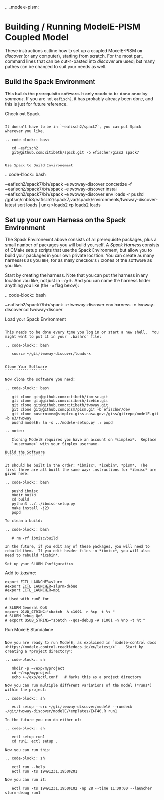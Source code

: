 .. _modele-pism:

Building / Running ModelE-PISM Coupled Model
============================================

These instructions outline how to set up a coupled ModelE-PISM on
*discover* (or any computer), starting from scratch.  For the most
part, command lines that can be cut-n-pasted into *discover* are used;
but many pathes can be changed to suit your needs as well.

Build the Spack Environment
---------------------------

This builds the prerequisite software.  It only needs to be done once
by *someone*.  If you are not `eafisch2`, it has probably already been
done, and this is just for future reference.

Check out Spack
```````````````

It doesn't have to be in `~eafisch2/spack7`, you can put Spack wherever you like.

.. code-block:: bash

   cd ~eafisch2
   git@github.com:citibeth/spack.git -b efischer/giss2 spack7


Use Spack to Build Environement
```````````````````````````````

.. code-block:: bash

   ~eafisch2/spack7/bin/spack -e twoway-discover concretize -f
   ~eafisch2/spack7/bin/spack -e twoway-discover install
   ~eafisch2/spack7/bin/spack -e twoway-discover env loads -r
   pushd /gpfsm/dnb53/eafisch2/spack7/var/spack/environments/twoway-discover-latest
   sort loads | uniq >loads2
   cp loads2 loads


Set up your own Harness on the Spack Environment
------------------------------------------------

The Spack Environemnt above consists of all prerequisite packages,
plus a small number of packages you will build yourself.  A *Spack
Harness* consists of CMake setup scripts that use the Spack
Environment, but allow you to build your packages in your own private
location.  You can create as many harnesses as you like, for as many
checkouts / clones of the software as you like.


Start by creating the harness.  Note that you can put the harness in
any location you like, not just in `~/git`.  And you can name the
harness folder anything you like (the `-o` flag below):

.. code-block:: bash
   
   ~eafisch2/spack7/bin/spack -e twoway-discover env harness -o twoway-discover
   cd twoway-discoer

Load your Spack Environment
```````````````````````````

This needs to be done every time you log in or start a new shell.  You
might want to put it in your `.bashrc` file:

.. code-block:: bash

   source ~/git/twoway-discover/loads-x


Clone Your Software
```````````````````

Now clone the software you need:

.. code-block:: bash

   git clone git@github.com:citibeth/ibmisc.git
   git clone git@github.com:citibeth/icebin.git
   git clone git@github.com:citibeth/twoway.git
   git clone git@github.com:pism/pism.git -b efischer/dev
   git clone <username>@simplex.giss.nasa.gov:/giss/gitrepo/modelE.git -b e3/twoway
   pushd modelE; ln -s ../modele-setup.py .; popd

.. note::

   Cloning ModelE requires you have an account on *simplex*.  Replace
   `<username>` with your Simplex username.

Build the Software
``````````````````

It should be built in the order: *ibmisc*, *icebin*, *pism*.  The first three are all built the same way; instructions for *ibmisc* are given here:

.. code-block:: bash

   pushd ibmisc
   mkdir build
   cd build
   python3 ../../ibmisc-setup.py
   make install -j20
   popd

To clean a build:

.. code-block:: bash

   # rm -rf ibmisc/build

In the future, if you edit any of these packages, you will need to
rebuild them.  If you edit header files in *ibmisc*, you will also
need to rebuild *icebin*.

Set up your SLURM Configuration
```````````````````````````````

Add to *.bashrc*:

```
export ECTL_LAUNCHER=slurm
#export ECTL_LAUNCHER=slurm-debug
#export ECTL_LAUNCHER=mpi

# Used with runE for 

# SLURM General QoS
export QSUB_STRING="sbatch -A s1001 -n %np -t %t "
# SLURM Debug QoS
# export QSUB_STRING="sbatch --qos=debug -A s1001 -n %np -t %t "
```

Run ModelE Standalone
`````````````````````

Now you are ready to run ModelE, as explained in `modele-control docs <https://modele-control.readthedocs.io/en/latest/>`_.  Start by creating a *project directory*:

.. code-block:: sh

   mkdir -p ~/exp/myproject
   cd ~/exp/myproject
   echo >~/exp/ectl.conf   # Marks this as a project directory

Now you can run multiple different variations of the model (*runs*) within the project:

.. code-block:: sh

   ectl setup --src ~/git/twoway-discover/modelE --rundeck ~/git/twoway-discover/modelE/templates/E6F40.R run1

In the future you can do either of:

.. code-block:: sh

   ectl setup run1
   cd run1; ectl setup .

Now you can run this:

.. code-block:: sh

   ectl run --help
   ectl run -ts 19491231,19500201

Now you can run it:

   ectl run -ts 19491231,19500102 -np 28 --time 11:00:00 --launcher slurm-debug run1


